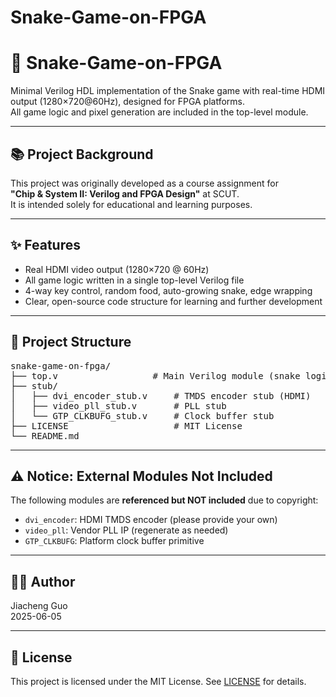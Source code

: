 # Snake-Game-on-FPGA
# 🐍 Snake-Game-on-FPGA

Minimal Verilog HDL implementation of the Snake game with real-time HDMI output (1280×720@60Hz), designed for FPGA platforms.  
All game logic and pixel generation are included in the top-level module.

---

## 📚 Project Background

This project was originally developed as a course assignment for  
**"Chip & System II: Verilog and FPGA Design"** at SCUT.  
It is intended solely for educational and learning purposes.

---

## ✨ Features

- Real HDMI video output (1280×720 @ 60Hz)
- All game logic written in a single top-level Verilog file
- 4-way key control, random food, auto-growing snake, edge wrapping
- Clear, open-source code structure for learning and further development

---

## 📂 Project Structure


<pre>
snake-game-on-fpga/
├── top.v                  # Main Verilog module (snake logic + video)
├── stub/
│   ├── dvi_encoder_stub.v     # TMDS encoder stub (HDMI)
│   ├── video_pll_stub.v       # PLL stub
│   └── GTP_CLKBUFG_stub.v     # Clock buffer stub
├── LICENSE                    # MIT License
└── README.md
</pre>

---

## ⚠️ Notice: External Modules Not Included

The following modules are **referenced but NOT included** due to copyright:
- `dvi_encoder`: HDMI TMDS encoder (please provide your own)
- `video_pll`: Vendor PLL IP (regenerate as needed)
- `GTP_CLKBUFG`: Platform clock buffer primitive


---

## 🧑‍💻 Author

Jiacheng Guo  
2025-06-05

---

## 📖 License

This project is licensed under the MIT License. See [LICENSE](./LICENSE) for details.
